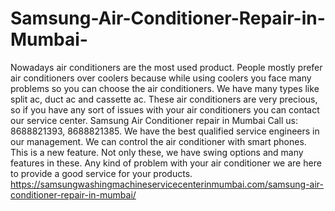 # Samsung-Air-Conditioner-Repair-in-Mumbai-
Nowadays air conditioners are the most used product. People mostly prefer air conditioners over coolers because while using coolers you face many problems so you can choose the air conditioners. We have many types like split ac, duct ac and cassette ac. These air conditioners are very precious, so if you have any sort of issues with your air conditioners you can contact our service center. Samsung Air Conditioner repair in Mumbai Call us: 8688821393, 8688821385.  We have the best qualified service engineers in our management. We can control the air conditioner with smart phones. This is a new feature. Not only these, we have swing options and many features in these. Any kind of problem with your air conditioner we are here to provide a good service for your products.  https://samsungwashingmachineservicecenterinmumbai.com/samsung-air-conditioner-repair-in-mumbai/
